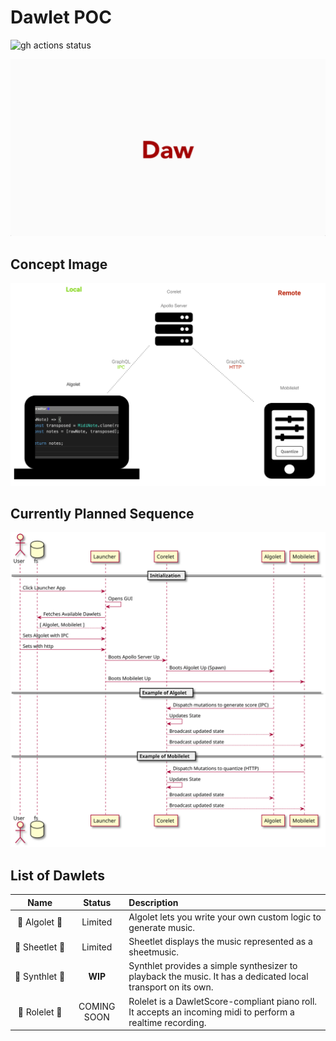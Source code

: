 # Dawlet POC

![gh actions status](<https://github.com/dawlet-team/dawlet-poc/workflows/Node%20CI(yogo)/badge.svg>)

![dawlet-logo](./assets/dawlet-logo-animation.gif)

## Concept Image

![concept](./assets/dawlet-poc-concept.png)

## Currently Planned Sequence

![sequence](./assets/sequence.svg)

## List of Dawlets

|           Name           |   Status    | Description                                                                                                  |
| :----------------------: | :---------: | :----------------------------------------------------------------------------------------------------------- |
| 🚀&#160;Algolet&#160;🚀  |   Limited   | Algolet lets you write your own custom logic to generate music.                                              |
| 🎼&#160;Sheetlet&#160;🎼 |   Limited   | Sheetlet displays the music represented as a sheetmusic.                                                     |
| 🎸&#160;Synthlet&#160;🎸 | **WIP** | Synthlet provides a simple synthesizer to playback the music. It has a dedicated local transport on its own. |
| 🎹&#160;Rolelet&#160;🎹  | COMING SOON | Rolelet is a DawletScore-compliant piano roll. It accepts an incoming midi to perform a realtime recording.  |
